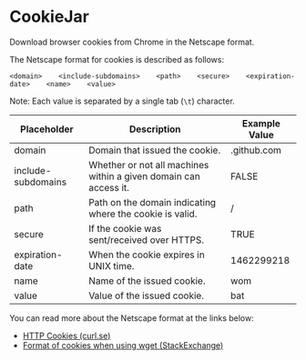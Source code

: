 # CookieJar

Download browser cookies from Chrome in the Netscape format.

The Netscape format for cookies is described as follows:
```
<domain>    <include-subdomains>    <path>    <secure>    <expiration-date>    <name>    <value>
```
Note: Each value is separated by a single tab (`\t`) character.

| Placeholder | Description | Example Value |
| ----------- | ----------- | ------------- |
| domain | Domain that issued the cookie. | .github.com
| include-subdomains | Whether or not all machines within a given domain can access it. | FALSE
| path | Path on the domain indicating where the cookie is valid. | /
| secure | If the cookie was sent/received over HTTPS. | TRUE
| expiration-date | When the cookie expires in UNIX time. | 1462299218
| name | Name of the issued cookie. | wom
| value | Value of the issued cookie. | bat

You can read more about the Netscape format at the links below:
- [HTTP Cookies (curl.se)](https://curl.se/docs/http-cookies.html)
- [Format of cookies when using wget (StackExchange)](https://unix.stackexchange.com/questions/36531/format-of-cookies-when-using-wget/210282)
